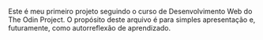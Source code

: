 Este é meu primeiro projeto seguindo o curso de Desenvolvimento Web do The Odin
Project. O propósito deste arquivo é para simples apresentação e, futuramente,
como autorreflexão de aprendizado.
